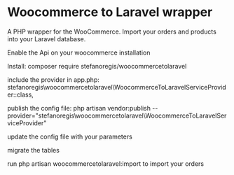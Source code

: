 # Woocommerce to Laravel wrapper
A PHP wrapper for the WooCommerce. Import your orders and products into your Laravel database.

Enable the Api on your woocommerce installation

Install: composer require stefanoregis/woocommercetolaravel


include the provider in app.php:
stefanoregis\woocommercetolaravel\WoocommerceToLaravelServiceProvider::class, 


publish the config file:
php artisan vendor:publish --provider="stefanoregis\woocommercetolaravel\WoocommerceToLaravelServiceProvider"


update the config file with your parameters

migrate the tables

run php artisan woocommercetolaravel:import to import your orders
